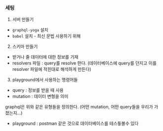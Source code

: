 ### 세팅

1. 서버 만들기
- `graphql-yoga` 설치
- `babel` 설치 - 최신 문법 사용하기 위해

2. 스키마 만들기
- 받거나 줄 데이터에 대한 정보를 기재
- resolvers 파일 : query를 resolve 한다.
(데이터베이스에 query를 던지고 이를 resolver 파일에 적힌대로 해석하게 만든다)

3. playground에서 사용하는 명령어들
- query : 정보를 받을 때 사용
- mutation : 데이터 변형을 의미

graphql은 위와 같은 유형들을 정의한다.
(어떤 mutation, 어떤 query들을 우리가 가졌는지...)

- playground : postman 같은 것으로 데이터베이스를 테스틓볼수 있다
